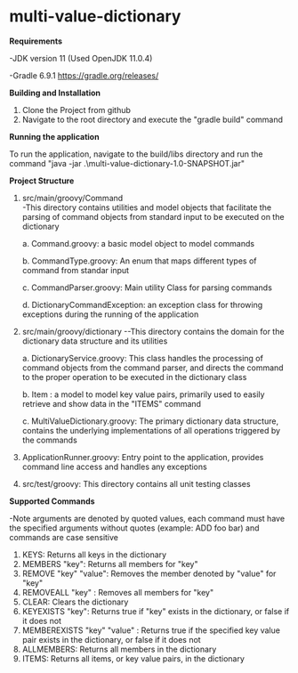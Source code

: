 # multi-value-dictionary


**Requirements**

-JDK version 11 (Used OpenJDK 11.0.4)

-Gradle 6.9.1  https://gradle.org/releases/

**Building and Installation**

1. Clone the Project from github
2. Navigate to the root directory and execute the  "gradle build" command

**Running the application**

To run the application, navigate to the build/libs directory and run the command "java -jar .\multi-value-dictionary-1.0-SNAPSHOT.jar"

**Project Structure**

1. src/main/groovy/Command  
    -This directory contains utilities and model objects that facilitate the parsing of command objects from standard input to be executed on the dictionary
    
      a. Command.groovy: a basic model object to model commands
      
      b. CommandType.groovy: An enum that maps different types of command from standar input
      
      c. CommandParser.groovy: Main utility Class for parsing commands
      
      d. DictionaryCommandException: an exception class for throwing exceptions during the running of the application
      
 2. src/main/groovy/dictionary
    --This directory contains the domain for the dictionary data structure and its utilities
    
      a. DictionaryService.groovy: This class handles the processing of command objects from the command parser, and
      directs the command to the proper operation to be executed in the dictionary class
      
      b. Item : a model to model key value pairs, primarily used to easily retrieve and show data in the "ITEMS" command
      
      c. MultiValueDictionary.groovy: The primary dictionary data structure, contains the underlying implementations of all operations triggered by the commands
      
  3. ApplicationRunner.groovy: Entry point to the application, provides command line access and handles any exceptions
  
  4. src/test/groovy: This directory contains all unit testing classes


**Supported Commands**

-Note arguments are denoted by quoted values, each command must have the specified arguments without quotes (example: ADD foo bar) and commands are case sensitive

1. KEYS: Returns all keys in the dictionary
2. MEMBERS "key": Returns all members for "key"
3. REMOVE "key" "value": Removes the member denoted by "value" for "key"
4. REMOVEALL "key" : Removes all members for "key"
5. CLEAR: Clears the dictionary
6. KEYEXISTS "key": Returns true if "key" exists in the dictionary, or false if it does not
7. MEMBEREXISTS "key" "value" : Returns true if the specified key value pair exists in the dictionary, or false if it does not
8. ALLMEMBERS: Returns all members in the dictionary
9. ITEMS: Returns all items, or key value pairs, in the dictionary


     
